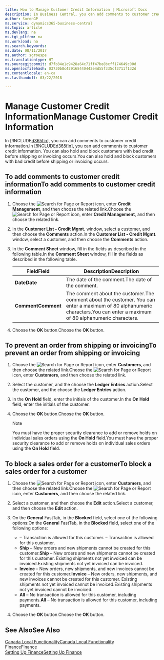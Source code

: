 ```yaml
---
title: How to Manage Customer Credit Information | Microsoft Docs
description: In Business Central, you can add comments to customer credit information. You can also hold and block customers with bad credit before shipping or invoicing occurs.
author: SorenGP
ms.service: dynamics365-business-central
ms.topic: article
ms.devlang: na
ms.tgt_pltfrm: na
ms.workload: na
ms.search.keywords: 
ms.date: 08/11/2017
ms.author: sgroespe
ms.translationtype: HT
ms.sourcegitcommit: d7fb34e1c9428a64c71ff47be8bcff174649c00d
ms.openlocfilehash: 03730b8c429168440442e4d55f335cf3711f132d
ms.contentlocale: en-ca
ms.lasthandoff: 03/22/2018

---
```

# <a name="manage-customer-credit-information"></a><span data-ttu-id="34d83-104">Manage Customer Credit Information</span><span class="sxs-lookup"><span data-stu-id="34d83-104">Manage Customer Credit Information</span></span>
<span data-ttu-id="34d83-105">In [!INCLUDE[d365fin](../../includes/d365fin_md.md)], you can add comments to customer credit information.</span><span class="sxs-lookup"><span data-stu-id="34d83-105">In [!INCLUDE[d365fin](../../includes/d365fin_md.md)], you can add comments to customer credit information.</span></span> <span data-ttu-id="34d83-106">You can also hold and block customers with bad credit before shipping or invoicing occurs.</span><span class="sxs-lookup"><span data-stu-id="34d83-106">You can also hold and block customers with bad credit before shipping or invoicing occurs.</span></span>  

## <a name="to-add-comments-to-customer-credit-information"></a><span data-ttu-id="34d83-107">To add comments to customer credit information</span><span class="sxs-lookup"><span data-stu-id="34d83-107">To add comments to customer credit information</span></span>  
1.  <span data-ttu-id="34d83-108">Choose the ![Search for Page or Report](../../media/ui-search/search_small.png "Search for Page or Report icon") icon, enter **Credit Management**, and then choose the related link.</span><span class="sxs-lookup"><span data-stu-id="34d83-108">Choose the ![Search for Page or Report](../../media/ui-search/search_small.png "Search for Page or Report icon") icon, enter **Credit Management**, and then choose the related link.</span></span>  
2.  <span data-ttu-id="34d83-109">In the **Customer List - Credit Mgmt.** window, select a customer, and then choose the **Comments** action.</span><span class="sxs-lookup"><span data-stu-id="34d83-109">In the **Customer List - Credit Mgmt.** window, select a customer, and then choose the **Comments** action.</span></span>  
3.  <span data-ttu-id="34d83-110">In the **Comment Sheet** window, fill in the fields as described in the following table.</span><span class="sxs-lookup"><span data-stu-id="34d83-110">In the **Comment Sheet** window, fill in the fields as described in the following table.</span></span>  

    |<span data-ttu-id="34d83-111">Field</span><span class="sxs-lookup"><span data-stu-id="34d83-111">Field</span></span>|<span data-ttu-id="34d83-112">Description</span><span class="sxs-lookup"><span data-stu-id="34d83-112">Description</span></span>|  
    |---------------------------------|---------------------------------------|  
    |<span data-ttu-id="34d83-113">**Date**</span><span class="sxs-lookup"><span data-stu-id="34d83-113">**Date**</span></span>|<span data-ttu-id="34d83-114">The date of the comment.</span><span class="sxs-lookup"><span data-stu-id="34d83-114">The date of the comment.</span></span>|  
    |<span data-ttu-id="34d83-115">**Comment**</span><span class="sxs-lookup"><span data-stu-id="34d83-115">**Comment**</span></span>|<span data-ttu-id="34d83-116">The comment about the customer.</span><span class="sxs-lookup"><span data-stu-id="34d83-116">The comment about the customer.</span></span> <span data-ttu-id="34d83-117">You can enter a maximum of 80 alphanumeric characters.</span><span class="sxs-lookup"><span data-stu-id="34d83-117">You can enter a maximum of 80 alphanumeric characters.</span></span>|  

4.  <span data-ttu-id="34d83-118">Choose the **OK** button.</span><span class="sxs-lookup"><span data-stu-id="34d83-118">Choose the **OK** button.</span></span>  

## <a name="to-prevent-an-order-from-shipping-or-invoicing"></a><span data-ttu-id="34d83-119">To prevent an order from shipping or invoicing</span><span class="sxs-lookup"><span data-stu-id="34d83-119">To prevent an order from shipping or invoicing</span></span>  
1.  <span data-ttu-id="34d83-120">Choose the ![Search for Page or Report](../../media/ui-search/search_small.png "Search for Page or Report icon") icon, enter **Customers**, and then choose the related link.</span><span class="sxs-lookup"><span data-stu-id="34d83-120">Choose the ![Search for Page or Report](../../media/ui-search/search_small.png "Search for Page or Report icon") icon, enter **Customers**, and then choose the related link.</span></span>  
2.  <span data-ttu-id="34d83-121">Select the customer, and the choose the **Ledger Entries** action.</span><span class="sxs-lookup"><span data-stu-id="34d83-121">Select the customer, and the choose the **Ledger Entries** action.</span></span>  
3.  <span data-ttu-id="34d83-122">In the **On Hold** field, enter the initials of the customer.</span><span class="sxs-lookup"><span data-stu-id="34d83-122">In the **On Hold** field, enter the initials of the customer.</span></span>  
4.  <span data-ttu-id="34d83-123">Choose the **OK** button.</span><span class="sxs-lookup"><span data-stu-id="34d83-123">Choose the **OK** button.</span></span>  

    > [!NOTE]  
    >  <span data-ttu-id="34d83-124">You must have the proper security clearance to add or remove holds on individual sales orders using the **On Hold** field.</span><span class="sxs-lookup"><span data-stu-id="34d83-124">You must have the proper security clearance to add or remove holds on individual sales orders using the **On Hold** field.</span></span>  

## <a name="to-block-a-sales-order-for-a-customer"></a><span data-ttu-id="34d83-125">To block a sales order for a customer</span><span class="sxs-lookup"><span data-stu-id="34d83-125">To block a sales order for a customer</span></span>  
1.  <span data-ttu-id="34d83-126">Choose the ![Search for Page or Report](../../media/ui-search/search_small.png "Search for Page or Report icon") icon, enter **Customers**, and then choose the related link.</span><span class="sxs-lookup"><span data-stu-id="34d83-126">Choose the ![Search for Page or Report](../../media/ui-search/search_small.png "Search for Page or Report icon") icon, enter **Customers**, and then choose the related link.</span></span>  
2.  <span data-ttu-id="34d83-127">Select a customer, and then choose the **Edit** action.</span><span class="sxs-lookup"><span data-stu-id="34d83-127">Select a customer, and then choose the **Edit** action.</span></span>  
3.  <span data-ttu-id="34d83-128">On the **General** FastTab, in the **Blocked** field, select one of the following options:</span><span class="sxs-lookup"><span data-stu-id="34d83-128">On the **General** FastTab, in the **Blocked** field, select one of the following options:</span></span>  

    -   <span data-ttu-id="34d83-129">**<Blank>** – Transaction is allowed for this customer.</span><span class="sxs-lookup"><span data-stu-id="34d83-129">**<Blank>** – Transaction is allowed for this customer.</span></span>  
    -   <span data-ttu-id="34d83-130">**Ship** – New orders and new shipments cannot be created for this customer.</span><span class="sxs-lookup"><span data-stu-id="34d83-130">**Ship** – New orders and new shipments cannot be created for this customer.</span></span> <span data-ttu-id="34d83-131">Existing shipments not yet invoiced can be invoiced.</span><span class="sxs-lookup"><span data-stu-id="34d83-131">Existing shipments not yet invoiced can be invoiced.</span></span>  
    -   <span data-ttu-id="34d83-132">**Invoice** – New orders, new shipments, and new invoices cannot be created for this customer.</span><span class="sxs-lookup"><span data-stu-id="34d83-132">**Invoice** – New orders, new shipments, and new invoices cannot be created for this customer.</span></span> <span data-ttu-id="34d83-133">Existing shipments not yet invoiced cannot be invoiced.</span><span class="sxs-lookup"><span data-stu-id="34d83-133">Existing shipments not yet invoiced cannot be invoiced.</span></span>  
    -   <span data-ttu-id="34d83-134">**All** – No transaction is allowed for this customer, including payments.</span><span class="sxs-lookup"><span data-stu-id="34d83-134">**All** – No transaction is allowed for this customer, including payments.</span></span>  
4.  <span data-ttu-id="34d83-135">Choose the **OK** button.</span><span class="sxs-lookup"><span data-stu-id="34d83-135">Choose the **OK** button.</span></span>  

## <a name="see-also"></a><span data-ttu-id="34d83-136">See Also</span><span class="sxs-lookup"><span data-stu-id="34d83-136">See Also</span></span>  
[<span data-ttu-id="34d83-137">Canada Local Functionality</span><span class="sxs-lookup"><span data-stu-id="34d83-137">Canada Local Functionality</span></span>](canada-local-functionality.md)  
[<span data-ttu-id="34d83-138">Finance</span><span class="sxs-lookup"><span data-stu-id="34d83-138">Finance</span></span>](../../finance.md)  
[<span data-ttu-id="34d83-139">Setting Up Finance</span><span class="sxs-lookup"><span data-stu-id="34d83-139">Setting Up Finance</span></span>](../../finance.md)

